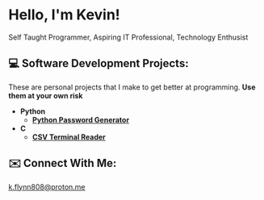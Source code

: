 <h1>Hello, I'm Kevin! </br></h1>
<p>Self Taught Programmer, Aspiring IT Professional, Technology Enthusist</p>

<h2>💻 Software Development Projects:</h2>
<p>These are personal projects that I make to get better at programming. <b>Use them at your own risk</b></p>

- <b>Python</b>
  - <b>[Python Password Generator](https://github.com/kflynn808/python-password-generator)</b>  
- <b>C</b>
  - <b>[CSV Terminal Reader](https://github.com/kflynn808/csv_reader)</b>

<h2>✉️ Connect With Me:</h2>
<a href="">k.flynn808@proton.me</a>
